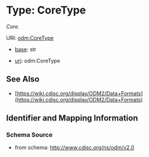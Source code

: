 # Type: CoreType




_Core._



URI: [odm:CoreType](http://www.cdisc.org/ns/odm/v2.0/CoreType)

* [base](https://w3id.org/linkml/base): str

* [uri](https://w3id.org/linkml/uri): odm:CoreType









## See Also

* [https://wiki.cdisc.org/display/ODM2/Data+Formats](https://wiki.cdisc.org/display/ODM2/Data+Formats)

## Identifier and Mapping Information







### Schema Source


* from schema: http://www.cdisc.org/ns/odm/v2.0



